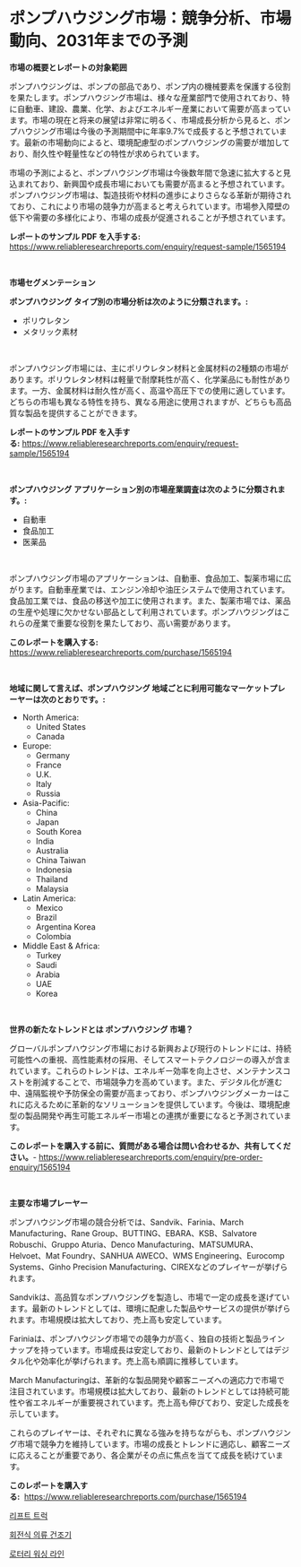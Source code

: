 <p><h1>ポンプハウジング市場：競争分析、市場動向、2031年までの予測</h1></p><p><strong>市場の概要とレポートの対象範囲</strong></p>
<p><p>ポンプハウジングは、ポンプの部品であり、ポンプ内の機械要素を保護する役割を果たします。ポンプハウジング市場は、様々な産業部門で使用されており、特に自動車、建設、農業、化学、およびエネルギー産業において需要が高まっています。市場の現在と将来の展望は非常に明るく、市場成長分析から見ると、ポンプハウジング市場は今後の予測期間中に年率9.7%で成長すると予想されています。最新の市場動向によると、環境配慮型のポンプハウジングの需要が増加しており、耐久性や軽量性などの特性が求められています。</p><p>市場の予測によると、ポンプハウジング市場は今後数年間で急速に拡大すると見込まれており、新興国や成長市場においても需要が高まると予想されています。ポンプハウジング市場は、製造技術や材料の進歩によりさらなる革新が期待されており、これにより市場の競争力が高まると考えられています。市場参入障壁の低下や需要の多様化により、市場の成長が促進されることが予想されています。</p></p>
<p><strong>レポートのサンプル PDF を入手する:</strong> <a href="https://www.reliableresearchreports.com/enquiry/request-sample/1565194">https://www.reliableresearchreports.com/enquiry/request-sample/1565194</a></p>
<p>&nbsp;</p>
<p><strong>市場セグメンテーション</strong></p>
<p><strong>ポンプハウジング タイプ別の市場分析は次のように分類されます。:</strong></p>
<p><ul><li>ポリウレタン</li><li>メタリック素材</li></ul></p>
<p>&nbsp;</p>
<p><p>ポンプハウジング市場には、主にポリウレタン材料と金属材料の2種類の市場があります。ポリウレタン材料は軽量で耐摩耗性が高く、化学薬品にも耐性があります。一方、金属材料は耐久性が高く、高温や高圧下での使用に適しています。どちらの市場も異なる特性を持ち、異なる用途に使用されますが、どちらも高品質な製品を提供することができます。</p></p>
<p><strong>レポートのサンプル PDF を入手する:</strong>&nbsp;<a href="https://www.reliableresearchreports.com/enquiry/request-sample/1565194">https://www.reliableresearchreports.com/enquiry/request-sample/1565194</a></p>
<p>&nbsp;</p>
<p><strong> ポンプハウジング アプリケーション別の市場産業調査は次のように分類されます。:</strong></p>
<p><ul><li>自動車</li><li>食品加工</li><li>医薬品</li></ul></p>
<p>&nbsp;</p>
<p><p>ポンプハウジング市場のアプリケーションは、自動車、食品加工、製薬市場に広がります。自動車産業では、エンジン冷却や油圧システムで使用されています。食品加工業では、食品の移送や加工に使用されます。また、製薬市場では、薬品の生産や処理に欠かせない部品として利用されています。ポンプハウジングはこれらの産業で重要な役割を果たしており、高い需要があります。</p></p>
<p><strong>このレポートを購入する:</strong>&nbsp; <a href="https://www.reliableresearchreports.com/purchase/1565194">https://www.reliableresearchreports.com/purchase/1565194</a></p>
<p>&nbsp;</p>
<p><strong>地域に関して言えば、ポンプハウジング 地域ごとに利用可能なマーケットプレーヤーは次のとおりです。:</strong></p>
<p><ul>
    <li>
        North America:
        <ul>
            <li>United States</li>
            <li>Canada</li>
        </ul>
    </li>
    <li>
        Europe:
        <ul>
            <li>Germany</li>
            <li>France</li>
            <li>U.K.</li>
            <li>Italy</li>
            <li>Russia</li>
        </ul>
    </li>
    <li>
        Asia-Pacific:
        <ul>
            <li>China</li>
            <li>Japan</li>
            <li>South Korea</li>
            <li>India</li>
            <li>Australia</li>
            <li>China Taiwan</li>
            <li>Indonesia</li>
            <li>Thailand</li>
            <li>Malaysia</li>
        </ul>
    </li>
    <li>
        Latin America:
        <ul>
            <li>Mexico</li>
            <li>Brazil</li>
            <li>Argentina Korea</li>
            <li>Colombia</li>
        </ul>
    </li>
    <li>
        Middle East & Africa:
        <ul>
            <li>Turkey</li>
            <li>Saudi</li>
            <li>Arabia</li>
            <li>UAE</li>
            <li>Korea</li>
        </ul>
    </li>
    </ul></p>
<p>&nbsp;</p>
<p><strong>世界の新たなトレンドとは ポンプハウジング 市場？</strong></p>
<p><p>グローバルポンプハウジング市場における新興および現行のトレンドには、持続可能性への重視、高性能素材の採用、そしてスマートテクノロジーの導入が含まれています。これらのトレンドは、エネルギー効率を向上させ、メンテナンスコストを削減することで、市場競争力を高めています。また、デジタル化が進む中、遠隔監視や予防保全の需要が高まっており、ポンプハウジングメーカーはこれに応えるために革新的なソリューションを提供しています。今後は、環境配慮型の製品開発や再生可能エネルギー市場との連携が重要になると予測されています。</p></p>
<p><strong>このレポートを購入する前に、質問がある場合は問い合わせるか、共有してください。</strong>- <a href="https://www.reliableresearchreports.com/enquiry/pre-order-enquiry/1565194">https://www.reliableresearchreports.com/enquiry/pre-order-enquiry/1565194</a></p>
<p>&nbsp;</p>
<p><strong>主要な市場プレーヤー</strong></p>
<p><p>ポンプハウジング市場の競合分析では、Sandvik、Farinia、March Manufacturing、Rane Group、BUTTING、EBARA、KSB、Salvatore Robuschi、Gruppo Aturia、Denco Manufacturing、MATSUMURA、Helvoet、Mat Foundry、SANHUA AWECO、WMS Engineering、Eurocomp Systems、Ginho Precision Manufacturing、CIREXなどのプレイヤーが挙げられます。</p><p>Sandvikは、高品質なポンプハウジングを製造し、市場で一定の成長を遂げています。最新のトレンドとしては、環境に配慮した製品やサービスの提供が挙げられます。市場規模は拡大しており、売上高も安定しています。</p><p>Fariniaは、ポンプハウジング市場での競争力が高く、独自の技術と製品ラインナップを持っています。市場成長は安定しており、最新のトレンドとしてはデジタル化や効率化が挙げられます。売上高も順調に推移しています。</p><p>March Manufacturingは、革新的な製品開発や顧客ニーズへの適応力で市場で注目されています。市場規模は拡大しており、最新のトレンドとしては持続可能性や省エネルギーが重要視されています。売上高も伸びており、安定した成長を示しています。</p><p>これらのプレイヤーは、それぞれに異なる強みを持ちながらも、ポンプハウジング市場で競争力を維持しています。市場の成長とトレンドに適応し、顧客ニーズに応えることが重要であり、各企業がその点に焦点を当てて成長を続けています。</p></p>
<p><strong>このレポートを購入する:</strong>&nbsp;&nbsp;<a href="https://www.reliableresearchreports.com/purchase/1565194">https://www.reliableresearchreports.com/purchase/1565194</a></p>
<p><p><a href="https://github.com/xvz497517413/Market-Research-Report-List-1/blob/main/48942324919.md">리프트 트럭</a></p><p><a href="https://github.com/fernandotryO5lson96765/Market-Research-Report-List-1/blob/main/62285494918.md">회전식 의류 건조기</a></p><p><a href="https://github.com/CliftonFisher9067/Market-Research-Report-List-1/blob/main/74524994917.md">로터리 워싱 라인</a></p></p>